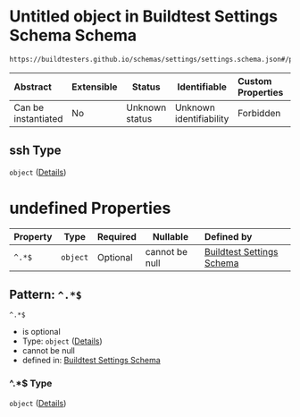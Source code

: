 # Untitled object in Buildtest Settings Schema Schema

```txt
https://buildtesters.github.io/schemas/settings/settings.schema.json#/properties/executors/properties/ssh
```




| Abstract            | Extensible | Status         | Identifiable            | Custom Properties | Additional Properties | Access Restrictions | Defined In                                                                      |
| :------------------ | ---------- | -------------- | ----------------------- | :---------------- | --------------------- | ------------------- | ------------------------------------------------------------------------------- |
| Can be instantiated | No         | Unknown status | Unknown identifiability | Forbidden         | Allowed               | none                | [settings.schema.json\*](../../out/settings.schema.json "open original schema") |

## ssh Type

`object` ([Details](settings-properties-executors-properties-ssh.md))

# undefined Properties

| Property | Type     | Required | Nullable       | Defined by                                                                                                                                                                                        |
| :------- | -------- | -------- | -------------- | :------------------------------------------------------------------------------------------------------------------------------------------------------------------------------------------------ |
| `^.*$`   | `object` | Optional | cannot be null | [Buildtest Settings Schema](settings-definitions-ssh.md "https&#x3A;//buildtesters.github.io/schemas/settings/settings.schema.json#/properties/executors/properties/ssh/patternProperties/^.\*$") |

## Pattern: `^.*$`




`^.*$`

-   is optional
-   Type: `object` ([Details](settings-definitions-ssh.md))
-   cannot be null
-   defined in: [Buildtest Settings Schema](settings-definitions-ssh.md "https&#x3A;//buildtesters.github.io/schemas/settings/settings.schema.json#/properties/executors/properties/ssh/patternProperties/^.\*$")

### ^.\*$ Type

`object` ([Details](settings-definitions-ssh.md))
